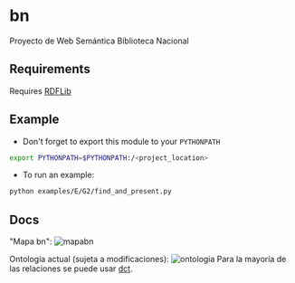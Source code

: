 bn
==
Proyecto de Web Semántica Biblioteca Nacional

Requirements
------------

Requires [RDFLib](https://github.com/RDFLib/rdflib "RDFLib")

Example
-------

* Don't forget to export this module to your `PYTHONPATH`

```bash
export PYTHONPATH=$PYTHONPATH:/<project_location>
```

* To run an example:
```bash
python examples/E/G2/find_and_present.py
```

Docs
----

"Mapa bn":
![mapabn](https://cloud.githubusercontent.com/assets/2347656/10713882/2859ea6a-7aae-11e5-80d8-9829a27fdbce.png)

Ontología actual (sujeta a modificaciones):
![ontologia](https://cloud.githubusercontent.com/assets/2347656/10713883/2beabe84-7aae-11e5-9cd9-aebd3f3eb13d.png)
Para la mayoría de las relaciones se puede usar [dct](http://dublincore.org/documents/dcmi-terms/).
